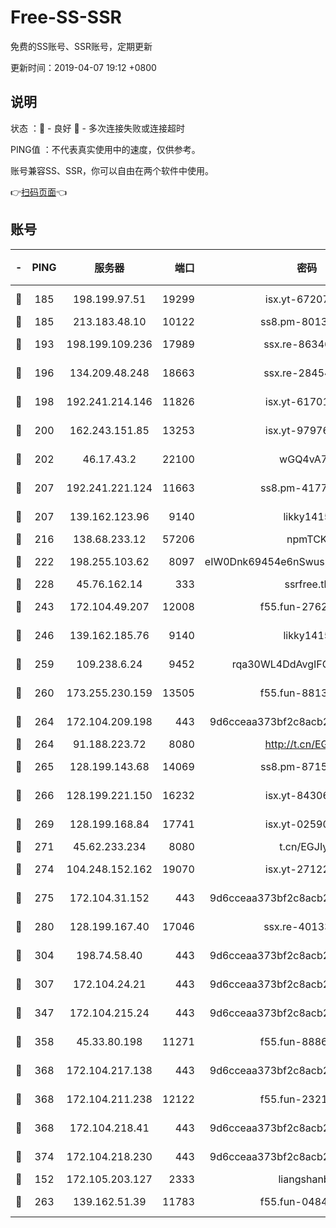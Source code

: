 # Free-SS-SSR

免费的SS账号、SSR账号，定期更新

更新时间：2019-04-07 19:12 +0800

## 说明

状态     ：🙂 - 良好 🙁 - 多次连接失败或连接超时

PING值   ：不代表真实使用中的速度，仅供参考。

账号兼容SS、SSR，你可以自由在两个软件中使用。

👉[扫码页面](https://liesauer.github.io/Free-SS-SSR/)👈

## 账号

|-|PING|服务器|端口|密码|加密方式|区域|
|:----:|:----:|:-----:|-----:|:----:|:----:|:----:|
|🙂|185|198.199.97.51|19299|isx.yt-67207064|aes-256-cfb|US|
|🙂|185|213.183.48.10|10122|ss8.pm-80138879|rc4-md5|RU|
|🙂|193|198.199.109.236|17989|ssx.re-86346346|aes-256-cfb|US|
|🙂|196|134.209.48.248|18663|ssx.re-28454131|aes-256-cfb|US|
|🙂|198|192.241.214.146|11826|isx.yt-61701158|aes-256-cfb|US|
|🙂|200|162.243.151.85|13253|isx.yt-97976890|aes-256-cfb|US|
|🙂|202|46.17.43.2|22100|wGQ4vA7D|aes-256-gcm|RU|
|🙂|207|192.241.221.124|11663|ss8.pm-41772299|aes-256-cfb|US|
|🙂|207|139.162.123.96|9140|likky1415|aes-256-cfb|JP|
|🙂|216|138.68.233.12|57206|npmTCK|rc4-md5|US|
|🙂|222|198.255.103.62|8097|eIW0Dnk69454e6nSwuspv9DmS201tQ0D|aes-256-cfb|US|
|🙂|228|45.76.162.14|333|ssrfree.tk|rc4|SG|
|🙂|243|172.104.49.207|12008|f55.fun-27622022|aes-256-cfb|SG|
|🙂|246|139.162.185.76|9140|likky1415|aes-256-cfb|DE|
|🙂|259|109.238.6.24|9452|rqa30WL4DdAvgIFG6Fs3znzTa|aes-256-cfb|FR|
|🙂|260|173.255.230.159|13505|f55.fun-88132244|aes-256-cfb|US|
|🙂|264|172.104.209.198|443|9d6cceaa373bf2c8acb22e60b6a58be6|aes-256-cfb|US|
|🙂|264|91.188.223.72|8080|http://t.cn/EGJIyrl|rc4-md5|RU|
|🙂|265|128.199.143.68|14069|ss8.pm-87154822|aes-256-cfb|SG|
|🙂|266|128.199.221.150|16232|isx.yt-84306479|aes-256-cfb|SG|
|🙂|269|128.199.168.84|17741|isx.yt-02590553|aes-256-cfb|SG|
|🙂|271|45.62.233.234|8080|t.cn/EGJIyrl|rc4-md5|CA|
|🙂|274|104.248.152.162|19070|isx.yt-27122469|aes-256-cfb|SG|
|🙂|275|172.104.31.152|443|9d6cceaa373bf2c8acb22e60b6a58be6|aes-256-cfb|US|
|🙂|280|128.199.167.40|17046|ssx.re-40133185|aes-256-cfb|SG|
|🙂|304|198.74.58.40|443|9d6cceaa373bf2c8acb22e60b6a58be6|aes-256-cfb|US|
|🙂|307|172.104.24.21|443|9d6cceaa373bf2c8acb22e60b6a58be6|aes-256-cfb|US|
|🙂|347|172.104.215.24|443|9d6cceaa373bf2c8acb22e60b6a58be6|aes-256-cfb|US|
|🙂|358|45.33.80.198|11271|f55.fun-88868016|aes-256-cfb|US|
|🙂|368|172.104.217.138|443|9d6cceaa373bf2c8acb22e60b6a58be6|aes-256-cfb|US|
|🙂|368|172.104.211.238|12122|f55.fun-23214357|aes-256-cfb|US|
|🙂|368|172.104.218.41|443|9d6cceaa373bf2c8acb22e60b6a58be6|aes-256-cfb|US|
|🙂|374|172.104.218.230|443|9d6cceaa373bf2c8acb22e60b6a58be6|aes-256-cfb|US|
|🙂|152|172.105.203.127|2333|liangshanbo|chacha20|JP|
|🙂|263|139.162.51.39|11783|f55.fun-04843983|aes-256-cfb|SG|
